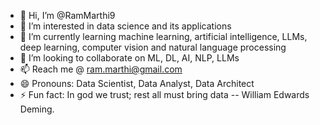 - 👋 Hi, I’m @RamMarthi9
- 👀 I’m interested in data science and its applications 
- 🌱 I’m currently learning machine learning, artificial intelligence, LLMs, deep learning, computer vision and natural language processing
- 💞️ I’m looking to collaborate on ML, DL, AI, NLP, LLMs
- 📫 Reach me @ ram.marthi@gmail.com
- 😄 Pronouns: Data Scientist, Data Analyst, Data Architect
- ⚡ Fun fact: In god we trust; rest all must bring data -- William Edwards Deming.

<!---
RamMarthi9/RamMarthi9 is a ✨ special ✨ repository because its `README.md` (this file) appears on your GitHub profile.
You can click the Preview link to take a look at your changes.
--->
